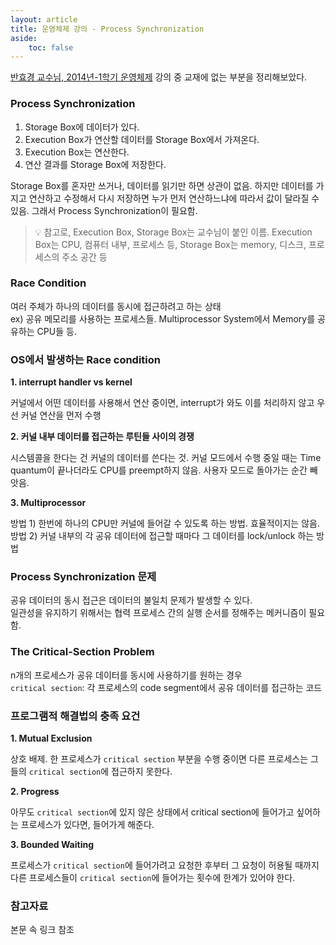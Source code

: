 ```yaml
---
layout: article
title: 운영체제 강의 - Process Synchronization
aside:
    toc: false
---
```


[반효경 교수님, 2014년-1학기 운영체제](http://www.kocw.or.kr/home/cview.do?mty=p&kemId=1046323) 강의 중 교재에 없는 부분을 정리해보았다. <br/>

### Process Synchronization

1. Storage Box에 데이터가 있다.
2. Execution Box가 연산할 데이터를 Storage Box에서 가져온다.
3. Execution Box는 연산한다.
4. 연산 결과를 Storage Box에 저장한다.

Storage Box를 혼자만 쓰거나, 데이터를 읽기만 하면 상관이 없음. 하지만 데이터를 가지고 연산하고 수정해서 다시 저장하면 누가 먼저 연산하느냐에 따라서 값이 달라질 수 있음. 그래서 Process Synchronization이 필요함.

> 💡 참고로, Execution Box, Storage Box는 교수님이 붙인 이름. Execution Box는 CPU, 컴퓨터 내부, 프로세스 등, Storage Box는 memory, 디스크, 프로세스의 주소 공간 등

### Race Condition

여러 주체가 하나의 데이터를 동시에 접근하려고 하는 상태 <br/>
ex) 공유 메모리를 사용하는 프로세스들. Multiprocessor System에서 Memory를 공유하는 CPU들 등.

### OS에서 발생하는 Race condition
**1. interrupt handler vs kernel**

   커널에서 어떤 데이터를 사용해서 연산 중이면, interrupt가 와도 이를 처리하지 않고 우선 커널 연산을 먼저 수행

**2. 커널 내부 데이터를 접근하는 루틴들 사이의 경쟁**

   시스템콜을 한다는 건 커널의 데이터를 쓴다는 것. 커널 모드에서 수행 중일 때는 Time quantum이 끝나더라도 CPU를 preempt하지 않음. 사용자 모드로 돌아가는 순간 빼앗음.

**3. Multiprocessor**

   방법 1) 한번에 하나의 CPU만 커널에 들어갈 수 있도록 하는 방법. 효율적이지는 않음. <br/>
   방법 2) 커널 내부의 각 공유 데이터에 접근할 때마다 그 데이터를 lock/unlock 하는 방법

### Process Synchronization 문제
공유 데이터의 동시 접근은 데이터의 불일치 문제가 발생할 수 있다. <br/>
일관성을 유지하기 위해서는 협력 프로세스 간의 실행 순서를 정해주는 메커니즘이 필요함.

### The Critical-Section Problem
n개의 프로세스가 공유 데이터를 동시에 사용하기를 원하는 경우 <br/>
`critical section`: 각 프로세스의 code segment에서 공유 데이터를 접근하는 코드

### 프로그램적 해결법의 충족 요건
**1. Mutual Exclusion**

   상호 배제. 한 프로세스가 `critical section` 부분을 수행 중이면 다른 프로세스는 그들의 `critical section`에 접근하지 못한다.

**2. Progress**

   아무도 `critical section`에 있지 않은 상태에서 critical section에 들어가고 싶어하는 프로세스가 있다면, 들어가게 해준다.

**3. Bounded Waiting**

   프로세스가 `critical section`에 들어가려고 요청한 후부터 그 요청이 허용될 때까지 다른 프로세스들이 `critical section`에 들어가는 횟수에 한계가 있어야 한다.


<!--more-->
### 참고자료
본문 속 링크 참조

